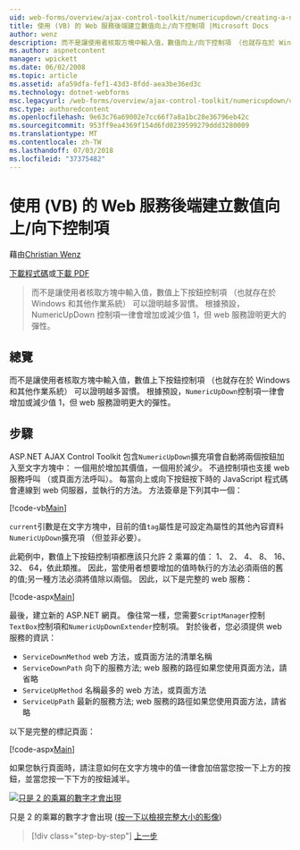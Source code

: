 ```yaml
---
uid: web-forms/overview/ajax-control-toolkit/numericupdown/creating-a-numeric-up-down-control-with-a-web-service-backend-vb
title: 使用 (VB) 的 Web 服務後端建立數值向上/向下控制項 |Microsoft Docs
author: wenz
description: 而不是讓使用者核取方塊中輸入值，數值向上/向下控制項 （也就存在於 Windows 和其他作業系統） 可以證明越多 c...
ms.author: aspnetcontent
manager: wpickett
ms.date: 06/02/2008
ms.topic: article
ms.assetid: afa59dfa-fef1-43d3-8fdd-aea3be36ed3c
ms.technology: dotnet-webforms
msc.legacyurl: /web-forms/overview/ajax-control-toolkit/numericupdown/creating-a-numeric-up-down-control-with-a-web-service-backend-vb
msc.type: authoredcontent
ms.openlocfilehash: 9e63c76a69002e7cc66f7a8a1bc28e36796eb42c
ms.sourcegitcommit: 953ff9ea4369f154d6fd0239599279ddd3280009
ms.translationtype: MT
ms.contentlocale: zh-TW
ms.lasthandoff: 07/03/2018
ms.locfileid: "37375482"
---
```

<a name="creating-a-numeric-updown-control-with-a-web-service-backend-vb"></a>使用 (VB) 的 Web 服務後端建立數值向上/向下控制項
====================
藉由[Christian Wenz](https://github.com/wenz)

[下載程式碼](http://download.microsoft.com/download/9/3/f/93f8daea-bebd-4821-833b-95205389c7d0/numericupdown1.vb.zip)或[下載 PDF](http://download.microsoft.com/download/2/d/c/2dc10e34-6983-41d4-9c08-f78f5387d32b/numericupdown1VB.pdf)

> 而不是讓使用者核取方塊中輸入值，數值上下按鈕控制項 （也就存在於 Windows 和其他作業系統） 可以證明越多習慣。 根據預設，NumericUpDown 控制項一律會增加或減少值 1，但 web 服務證明更大的彈性。


## <a name="overview"></a>總覽

而不是讓使用者核取方塊中輸入值，數值上下按鈕控制項 （也就存在於 Windows 和其他作業系統） 可以證明越多習慣。 根據預設，`NumericUpDown`控制項一律會增加或減少值 1，但 web 服務證明更大的彈性。

## <a name="steps"></a>步驟

ASP.NET AJAX Control Toolkit 包含`NumericUpDown`擴充項會自動將兩個按鈕加入至文字方塊中： 一個用於增加其價值，一個用於減少。 不過控制項也支援 web 服務呼叫 （或頁面方法呼叫）。 每當向上或向下按鈕按下時的 JavaScript 程式碼會連線到 web 伺服器，並執行的方法。 方法簽章是下列其中一個：

[!code-vb[Main](creating-a-numeric-up-down-control-with-a-web-service-backend-vb/samples/sample1.vb)]

`current`引數是在文字方塊中，目前的值`tag`屬性是可設定為屬性的其他內容資料`NumericUpDown`擴充項 （但並非必要）。

此範例中，數值上下按鈕控制項都應該只允許 2 乘冪的值： 1、 2、 4、 8、 16、 32、 64，依此類推。 因此，當使用者想要增加的值時執行的方法必須兩倍的舊的值;另一種方法必須將值除以兩個。 因此，以下是完整的 web 服務：

[!code-aspx[Main](creating-a-numeric-up-down-control-with-a-web-service-backend-vb/samples/sample2.aspx)]

最後，建立新的 ASP.NET 網頁。 像往常一樣，您需要`ScriptManager`控制`TextBox`控制項和`NumericUpDownExtender`控制項。 對於後者，您必須提供 web 服務的資訊：

- `ServiceDownMethod` web 方法，或頁面方法的清單名稱
- `ServiceDownPath` 向下的服務方法; web 服務的路徑如果您使用頁面方法，請省略
- `ServiceUpMethod` 名稱最多的 web 方法，或頁面方法
- `ServiceUpPath` 最新的服務方法; web 服務的路徑如果您使用頁面方法，請省略

以下是完整的標記頁面：

[!code-aspx[Main](creating-a-numeric-up-down-control-with-a-web-service-backend-vb/samples/sample3.aspx)]

如果您執行頁面時，請注意如何在文字方塊中的值一律會加倍當您按一下上方的按鈕，並當您按一下下方的按鈕減半。


[![只是 2 的乘冪的數字才會出現](creating-a-numeric-up-down-control-with-a-web-service-backend-vb/_static/image2.png)](creating-a-numeric-up-down-control-with-a-web-service-backend-vb/_static/image1.png)

只是 2 的乘冪的數字才會出現 ([按一下以檢視完整大小的影像](creating-a-numeric-up-down-control-with-a-web-service-backend-vb/_static/image3.png))

> [!div class="step-by-step"]
> [上一步](creating-a-numeric-up-down-control-with-a-web-service-backend-cs.md)
